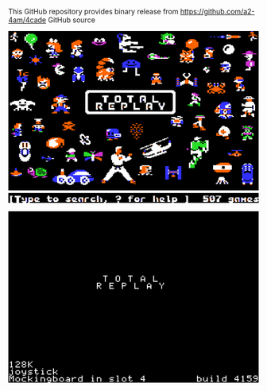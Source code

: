 This GitHub repository provides binary release from https://github.com/a2-4am/4cade GitHub source

![Total Replay Cover Image](https://github.com/appleiifanclub/a2-4am_4cade_bin/blob/ee598376016a196149e718b9f0276fdbca9d4cf0/image/Total%20Replay%20cover.png?raw=true)

![Total Replay build 4159](https://github.com/appleiifanclub/a2-4am_4cade_bin/blob/d5b7651d3a59a02aca797d20a1e8ccf18390cdca/image/Total%20Replay%20build%204159.png?raw=true)
